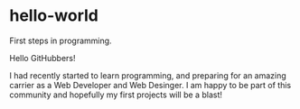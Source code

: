 # hello-world
First steps in programming.

Hello GitHubbers!

I had recently started to learn programming, and preparing for an amazing carrier as a Web Developer and Web Desinger. I am happy to be part of this community and hopefully my first projects will be a blast!
